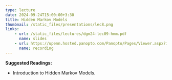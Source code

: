 ```yaml
---
type: lecture
date: 2024-09-24T15:00:00+3:30
title: Hidden Markov Models 
thumbnail: /static_files/presentations/lec8.png
links: 
    - url: /static_files/lectures/dgm24-lec09-hmm.pdf
      name: slides
    - url: https://upenn.hosted.panopto.com/Panopto/Pages/Viewer.aspx?id=2f51b598-26fd-4b12-be32-b1f501424160
      name: recording
---
```

**Suggested Readings:**
- Introduction to Hidden Markov Models.